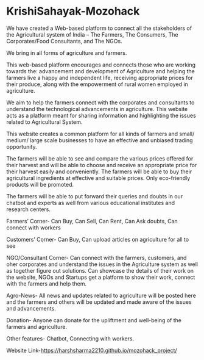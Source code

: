# KrishiSahayak-Mozohack
We have created a Web-based platform to connect all the stakeholders of the Agricultural system of India – 
The Farmers, The Consumers, The Corporates/Food Consultants, and The NGOs. 

We bring in all forms of agriculture and farmers. 

This web-based platform encourages and connects those who are working towards the:
advancement and development of Agriculture and helping the farmers live a happy and independent life, 
receiving appropriate prices for their produce, 
along with the empowerment of rural women employed in agriculture. 

We aim to help the farmers connect with the corporates and consultants to understand the technological advancements in agriculture. This website acts as a platform meant for sharing information and highlighting the issues related to Agricultural System.

This website creates a common platform for all kinds of farmers and small/ medium/ large scale businesses to have an effective and unbiased trading opportunity. 

The farmers will be able to see and compare the various prices offered for their harvest and will be able to choose and receive an appropriate price for their harvest easily and conveniently. The farmers will be able to buy their agricultural ingredients at effective and suitable prices. Only eco-friendly products will be promoted.

The farmers will be able to put forward their queries and doubts in our chatbot and experts as well from various educational institutes and research centers.

Farmers’ Corner- Can Buy, Can Sell, Can Rent, Can Ask doubts, Can connect with workers 

Customers’ Corner- Can Buy, Can upload articles on agriculture for all to see 

NGO/Consultant Corner- Can connect with the farmers, customers, and oher corporates and understand the issues in the Agriculture system as well as together figure out solutions. Can showcase the details of their work on the website, NGOs and Startups get a platform to show their work, connect with the farmers and help them.

Agro-News- All news and updates related to agriculture will be posted here and the farmers and others will be updated and made aware of the issues and advancements.

Donation- Anyone can donate for the upliftment and well-being of the farmers and agriculture.

Other features- Chatbot, Connecting with workers. 

Website Link-https://harshsharma2210.github.io/mozohack_project/
